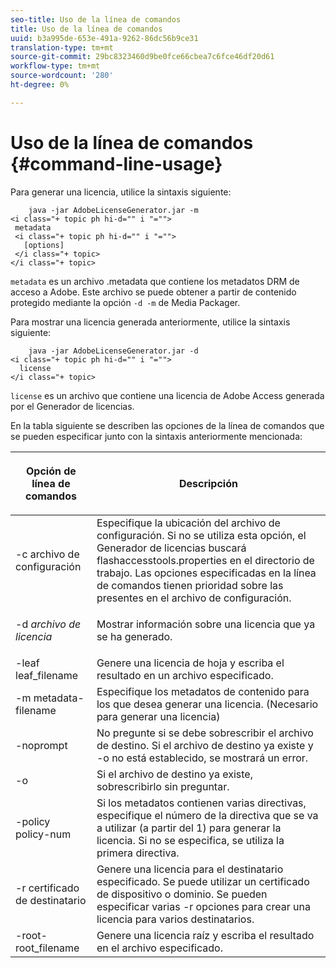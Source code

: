 ```yaml
---
seo-title: Uso de la línea de comandos
title: Uso de la línea de comandos
uuid: b3a995de-653e-491a-9262-86dc56b9ce31
translation-type: tm+mt
source-git-commit: 29bc8323460d9be0fce66cbea7c6fce46df20d61
workflow-type: tm+mt
source-wordcount: '280'
ht-degree: 0%

---
```



# Uso de la línea de comandos {#command-line-usage}

Para generar una licencia, utilice la sintaxis siguiente:

```
    java -jar AdobeLicenseGenerator.jar -m 
<i class="+ topic ph hi-d="" i "="">
 metadata 
 <i class="+ topic ph hi-d="" i "="">
   [options]
 </i class="+ topic>
</i class="+ topic>
```

`metadata` es un archivo .metadata que contiene los metadatos DRM de acceso a Adobe. Este archivo se puede obtener a partir de contenido protegido mediante la opción `-d -m` de Media Packager.

Para mostrar una licencia generada anteriormente, utilice la sintaxis siguiente:

```
    java -jar AdobeLicenseGenerator.jar -d 
<i class="+ topic ph hi-d="" i "="">
  license
</i class="+ topic>
```

`license` es un archivo que contiene una licencia de Adobe Access generada por el Generador de licencias.

En la tabla siguiente se describen las opciones de la línea de comandos que se pueden especificar junto con la sintaxis anteriormente mencionada:

<table frame="all" colsep="1" rowsep="1" class="+ topic/table adobe-d/table " id="table_skr_vry_n4"> 
 <thead class="- topic/thead "> 
  <tr rowsep="1" class="- topic/row "> 
   <th colname="1" class="- topic/entry entry"> <p class="- topic/p ">Opción de línea de comandos </p> </th> 
   <th colname="2" class="- topic/entry entry"> <p class="- topic/p ">Descripción </p> </th> 
  </tr> 
 </thead>
 <tbody class="- topic/tbody "> 
  <tr rowsep="1" class="- topic/row "> 
   <td colname="1" class="- topic/entry "><span class="+ topic/ph pr-d/codeph codeph">-c archivo de configuración</span> </td> 
   <td colname="2" class="- topic/entry "> Especifique la ubicación del archivo de configuración. Si no se utiliza esta opción, el Generador de licencias buscará flashaccesstools.properties en el directorio de trabajo. Las opciones especificadas en la línea de comandos tienen prioridad sobre las presentes en el archivo de configuración. </td> 
  </tr> 
  <tr rowsep="1" class="- topic/row "> 
   <td colname="1" class="- topic/entry "> <p class="- topic/p ">-d <i class="+ topic/ph hi-d/i "><span class="+ topic/ph pr-d/codeph codeph"> archivo de licencia</span></i> </p> </td> 
   <td colname="2" class="- topic/entry "> Mostrar información sobre una licencia que ya se ha generado. </td> 
  </tr> 
  <tr rowsep="1" class="- topic/row "> 
   <td colname="1" class="- topic/entry "><span class="+ topic/ph pr-d/codeph codeph">-leaf leaf_filename</span> </td> 
   <td colname="2" class="- topic/entry "> Genere una licencia de hoja y escriba el resultado en un archivo especificado. </td> 
  </tr> 
  <tr rowsep="1" class="- topic/row "> 
   <td colname="1" class="- topic/entry "><span class="+ topic/ph pr-d/codeph codeph">-m metadata-filename</span> </td> 
   <td colname="2" class="- topic/entry "> Especifique los metadatos de contenido para los que desea generar una licencia. (Necesario para generar una licencia) </td> 
  </tr> 
  <tr rowsep="1" class="- topic/row "> 
   <td colname="1" class="- topic/entry "><span class="codeph"> -noprompt</span> </td> 
   <td colname="2" class="- topic/entry ">No pregunte si se debe sobrescribir el archivo de destino. Si el archivo de destino ya existe y <span class="codeph"> -o</span> no está establecido, se mostrará un error. </td> 
  </tr> 
  <tr rowsep="1" class="- topic/row "> 
   <td colname="1" class="- topic/entry "><span class="codeph"> -o</span> </td> 
   <td colname="2" class="- topic/entry "> Si el archivo de destino ya existe, sobrescribirlo sin preguntar. </td> 
  </tr> 
  <tr rowsep="1" class="- topic/row "> 
   <td colname="1" class="- topic/entry "><span class="+ topic/ph pr-d/codeph codeph">-policy policy-num</span> </td> 
   <td colname="2" class="- topic/entry "> Si los metadatos contienen varias directivas, especifique el número de la directiva que se va a utilizar (a partir del 1) para generar la licencia. Si no se especifica, se utiliza la primera directiva. </td> 
  </tr> 
  <tr rowsep="1" class="- topic/row "> 
   <td colname="1" class="- topic/entry "><span class="+ topic/ph pr-d/codeph codeph">-r certificado de destinatario</span> </td> 
   <td colname="2" class="- topic/entry ">Genere una licencia para el destinatario especificado. Se puede utilizar un certificado de dispositivo o dominio. Se pueden especificar varias <span class="+ topic/ph pr-d/codeph codeph"> -r </span>opciones para crear una licencia para varios destinatarios. </td> 
  </tr> 
  <tr rowsep="0" class="- topic/row "> 
   <td colname="1" class="- topic/entry "><span class="+ topic/ph pr-d/codeph codeph">-root-root_filename</span> </td> 
   <td colname="2" class="- topic/entry "> Genere una licencia raíz y escriba el resultado en el archivo especificado. </td> 
  </tr> 
 </tbody> 
</table>

